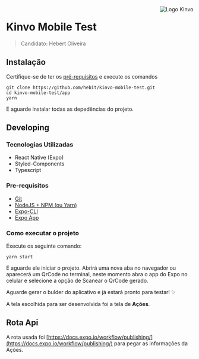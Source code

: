 <img src="./logo.svg" alt="Logo Kinvo" align="right">

# Kinvo Mobile Test 
> Candidato: Hebert Oliveira

## Instalação
Certifique-se de ter os [pré-requisitos](#pre-requisitos) e execute os comandos

```shell
git clone https://github.com/hebit/kinvo-mobile-test.git
cd kinvo-mobile-test/app
yarn
```
E aguarde instalar todas as depedências do projeto.

## Developing

### Tecnologias Utilizadas
* React Native (Expo)
* Styled-Components
* Typescript 

### Pre-requisitos
* [Git](https://git-scm.com/downloads)
* [NodeJS + NPM (ou Yarn)](https://nodejs.org/en/)
* [Expo-CLI](https://docs.expo.io/get-started/installation/#installing-expo-cli)
* [Expo App](https://play.google.com/store/apps/details?id=host.exp.exponent&hl=en&gl=US)

### Como executar o projeto

Execute os seguinte comando:  
```shell
yarn start
```
E aguarde ele iniciar o projeto. Abrirá uma nova aba no navegador ou aparecerá um QrCode no terminal, neste momento abra o app do Expo no celular e selecione a opção de Scanear o QrCode gerado.

Aguarde gerar o bulder do aplicativo e já estará pronto para testar! ✨

A tela escolhida para ser desenvolvida foi a tela de **Ações**.

## Rota Api
A rota usada foi [https://docs.expo.io/workflow/publishing/](https://docs.expo.io/workflow/publishing/) para pegar as informações da Ações.
